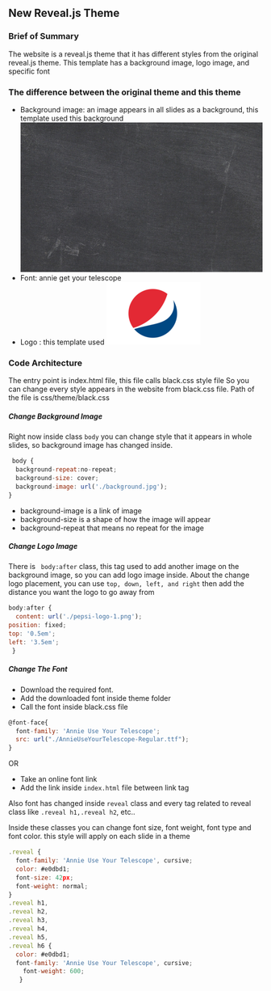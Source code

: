 
## New Reveal.js Theme

### Brief of Summary
The website is a reveal.js theme that it has different styles from the original reveal.js theme.
This template has a background image, logo image, and specific font

### The difference between the original theme and this theme
- Background image: an image appears in all slides as a background, this template used this background
![](https://raw.githubusercontent.com/shahenazmonia/blog/master/chalkboard%20Background%20Tall.jpg)
- Font: annie get your telescope
- Logo : this template used ![](https://raw.githubusercontent.com/shahenazmonia/blog/master/pepsi-logo-1.png)


### Code Architecture
The entry point is index.html file, this file calls black.css style file
So you can change every style appears in the website from black.css file. Path of the file is css/theme/black.css

##### Change Background Image
Right now inside class ```body``` you can change style that it appears in whole slides, so background image has changed inside.

```js
 body {
  background-repeat:no-repeat;
  background-size: cover;
  background-image: url('./background.jpg');
}
```
* background-image is a link of image
* background-size is a shape of how the image will appear
* background-repeat that means no repeat for the image

##### Change Logo Image

There is ``` body:after``` class, this tag used to add another image on the background image, so you can add logo image inside.
About the change logo placement, you can use ```top, down, left, and right``` then add the distance you want the logo to go away from

```js
body:after {
  content: url('./pepsi-logo-1.png');
position: fixed;
top: '0.5em';
left: '3.5em';
 }
```

##### Change The Font
- Download the required font.
- Add the downloaded font inside theme folder
- Call the font inside black.css file

```js
@font-face{
  font-family: 'Annie Use Your Telescope';
  src: url("./AnnieUseYourTelescope-Regular.ttf");
}
```
OR
- Take an online font link
- Add the link inside ```index.html``` file between link tag


Also font has changed inside ```reveal``` class and every tag related to reveal class like ```.reveal h1,.reveal h2```, etc..

Inside these classes you can change font size, font weight, font type and font color. this style will apply on each slide in a theme

```js
.reveal {
  font-family: 'Annie Use Your Telescope', cursive;
  color: #e0dbd1;
  font-size: 42px;
  font-weight: normal;
}
.reveal h1,
.reveal h2,
.reveal h3,
.reveal h4,
.reveal h5,
.reveal h6 {
  color: #e0dbd1;
  font-family: 'Annie Use Your Telescope', cursive;
    font-weight: 600;
   }
```  
